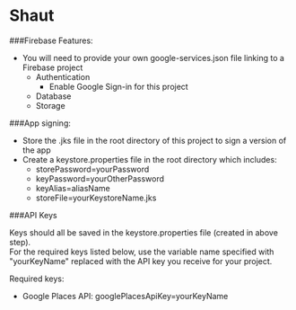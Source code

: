 # Shaut


###Firebase Features:
* You will need to provide your own google-services.json file linking to a Firebase project
    * Authentication
        * Enable Google Sign-in for this project
    * Database
    * Storage

###App signing:
* Store the .jks file in the root directory of this project to sign a version of the app
* Create a keystore.properties file in the root directory which includes:
    * storePassword=yourPassword
    * keyPassword=yourOtherPassword
    * keyAlias=aliasName
    * storeFile=yourKeystoreName.jks

###API Keys

Keys should all be saved in the keystore.properties file (created in above step).  
For the required keys listed below, use the variable name specified with "yourKeyName" 
replaced with the API key you receive for your project.

Required keys:
* Google Places API: googlePlacesApiKey=yourKeyName